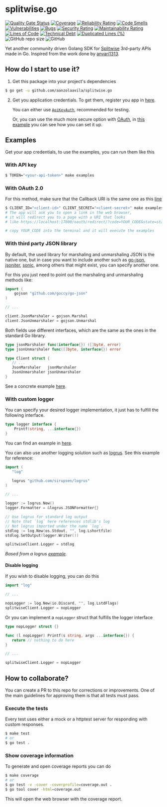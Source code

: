 # splitwise.go
[![Quality Gate Status](https://sonarcloud.io/api/project_badges/measure?project=aanzolaavila_splitwise.go&metric=alert_status)](https://sonarcloud.io/summary/new_code?id=aanzolaavila_splitwise.go)
[![Coverage](https://sonarcloud.io/api/project_badges/measure?project=aanzolaavila_splitwise.go&metric=coverage)](https://sonarcloud.io/summary/new_code?id=aanzolaavila_splitwise.go)
[![Reliability Rating](https://sonarcloud.io/api/project_badges/measure?project=aanzolaavila_splitwise.go&metric=reliability_rating)](https://sonarcloud.io/summary/new_code?id=aanzolaavila_splitwise.go)
[![Code Smells](https://sonarcloud.io/api/project_badges/measure?project=aanzolaavila_splitwise.go&metric=code_smells)](https://sonarcloud.io/summary/new_code?id=aanzolaavila_splitwise.go)
[![Vulnerabilities](https://sonarcloud.io/api/project_badges/measure?project=aanzolaavila_splitwise.go&metric=vulnerabilities)](https://sonarcloud.io/summary/new_code?id=aanzolaavila_splitwise.go)
[![Bugs](https://sonarcloud.io/api/project_badges/measure?project=aanzolaavila_splitwise.go&metric=bugs)](https://sonarcloud.io/summary/new_code?id=aanzolaavila_splitwise.go)
[![Security Rating](https://sonarcloud.io/api/project_badges/measure?project=aanzolaavila_splitwise.go&metric=security_rating)](https://sonarcloud.io/summary/new_code?id=aanzolaavila_splitwise.go)
[![Maintainability Rating](https://sonarcloud.io/api/project_badges/measure?project=aanzolaavila_splitwise.go&metric=sqale_rating)](https://sonarcloud.io/summary/new_code?id=aanzolaavila_splitwise.go)
[![Lines of Code](https://sonarcloud.io/api/project_badges/measure?project=aanzolaavila_splitwise.go&metric=ncloc)](https://sonarcloud.io/summary/new_code?id=aanzolaavila_splitwise.go)
[![Technical Debt](https://sonarcloud.io/api/project_badges/measure?project=aanzolaavila_splitwise.go&metric=sqale_index)](https://sonarcloud.io/summary/new_code?id=aanzolaavila_splitwise.go)
[![Duplicated Lines (%)](https://sonarcloud.io/api/project_badges/measure?project=aanzolaavila_splitwise.go&metric=duplicated_lines_density)](https://sonarcloud.io/summary/new_code?id=aanzolaavila_splitwise.go)
![GitHub repo size](https://img.shields.io/github/repo-size/aanzolaavila/splitwise.go)
![GitHub](https://img.shields.io/github/license/aanzolaavila/splitwise.go)

Yet another community driven Golang SDK for [Splitwise](https://splitwise.com/) 3rd-party APIs made in Go. Inspired from the work done by [anvari1313](https://github.com/anvari1313/splitwise.go/tree/main).

## How do I start to use it?
1. Get this package into your project's dependencies
```bash
$ go get -u github.com/aanzolaavila/splitwise.go
```

2. Get you application credentials. To get them, register you app in [here](https://secure.splitwise.com/apps).

   You can either use [`ApiKeyAuth`](https://dev.splitwise.com/#section/Authentication/ApiKeyAuth), recommended for testing.

   Or, you can use the much more secure option with [OAuth](https://dev.splitwise.com/#section/Authentication/OAuth), in [this example](https://github.com/aanzolaavila/splitwise.go/blob/main/examples/run.go#L25) you can see how you can set it up.

## Examples
Get your app credentials, to use the examples, you can run them like this

### With API key
```bash
$ TOKEN="<your-api-token>" make examples
```

### With OAuth 2.0
For this method, make sure that the Callback URI is the same one as this [line](https://github.com/aanzolaavila/splitwise.go/blob/main/examples/run.go#L39)
```bash
$ CLIENT_ID="<client-id>" CLIENT_SECRET="<client-secret>" make examples
# The app will ask you to open a link in the web browser,
# it will redirect you to a page with a URI that looks
# like https://localhost:17000/oauth/redirect/?code=YOUR_CODE&state=state

# copy YOUR_CODE into the terminal and it will execute the examples
```

### With third party JSON library
By default, the used library for marshaling and unmarshaling JSON is the native one, but in case you want to include another such as [go-json](https://github.com/goccy/go-json), [jsoniter](https://github.com/json-iterator/go), [sonic](https://github.com/bytedance/sonic), among others that might exist, you can specify another one.

For this you just need to point out the marshaling and unmarshaling methods like:
```go
import (
   	gojson "github.com/goccy/go-json"
)

// ...

client.JsonMarshaler = gojson.Marshal
client.JsonUnmarshaler = gojson.Unmarshal
```

Both fields use different interfaces, which are the same as the ones in the standard Go library.
```go
type jsonMarshaler func(interface{}) ([]byte, error)
type jsonUnmarshaler func([]byte, interface{}) error

type Client struct {
   // ...
   JsonMarshaler   jsonMarshaler
   JsonUnmarshaler jsonUnmarshaler
}

```

See a concrete example [here](https://github.com/aanzolaavila/splitwise.go/blob/main/examples/run.go#L76-L78).

### With custom logger
You can specify your desired logger implementation, it just has to fulfill the following interface.
```go
type logger interface {
	Printf(string, ...interface{})
}
```
You can find an example in [here](https://github.com/aanzolaavila/splitwise.go/blob/main/examples/run.go#L81-L82).

You can also use another logging solution such as [logrus](https://github.com/sirupsen/logrus). See this example for reference:
```go
import (
   "log"

   logrus "github.com/sirupsen/logrus"
)

// ...

logger := logrus.New()
logger.Formatter = &logrus.JSONFormatter{}

// Use logrus for standard log output
// Note that `log` here references stdlib's log
// Not logrus imported under the name `log`.
stdlog := log.New(os.Stdout, "", log.Lshortfile)
stdlog.SetOutput(logger.Writer())

splitwiseClient.Logger = stdlog
```
*Based from a logrus [example](https://github.com/sirupsen/logrus#logger-as-an-iowriter).*

#### Disable logging
If you wish to disable logging, you can do this
```go
import "log"

// ...

nopLogger := log.New(io.Discard, "", log.LstdFlags)
splitwiseClient.Logger = nopLogger
```

Or you can implement a `nopLogger` struct that fulfills the logger interface
```go
type nopLogger struct {}

func (l nopLogger) Printf(s string, args ...interface{}) {
   return // nothing to do here
}

// ...

splitwiseClient.Logger = nopLogger
```

## How to collaborate?
You can create a PR to this repo for corrections or improvements. One of the main guidelines for approving them is that all tests must pass.

### Execute the tests
Every test uses either a mock or a httptest server for responding with custom responses.
``` bash
$ make test
# or
$ go test .
```

### Show coverage information
To generate and open coverage reports you can do
```bash
$ make coverage
# or
$ go test -v -cover -coverprofile=coverage.out .
$ go tool cover -html=coverage.out
```

This will open the web browser with the coverage report.
